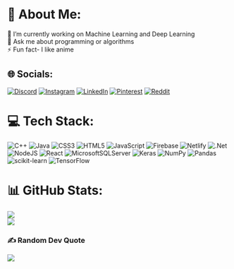 # 💫 About Me:
🔭 I’m currently working on Machine Learning and Deep Learning<br>💬 Ask me about programming or algorithms<br>⚡ Fun fact- I like anime


## 🌐 Socials:
[![Discord](https://img.shields.io/badge/Discord-%237289DA.svg?logo=discord&logoColor=white)](htttps://discord.gg/MeetRajput#6075) [![Instagram](https://img.shields.io/badge/Instagram-%23E4405F.svg?logo=Instagram&logoColor=white)](https://instagram.com/meet_singh_07) [![LinkedIn](https://img.shields.io/badge/LinkedIn-%230077B5.svg?logo=linkedin&logoColor=white)](https://linkedin.com/in/meet-rajput-215003202/) [![Pinterest](https://img.shields.io/badge/Pinterest-%23E60023.svg?logo=Pinterest&logoColor=white)](https://pinterest.com/@lxenogokuand) [![Reddit](https://img.shields.io/badge/Reddit-%23FF4500.svg?logo=Reddit&logoColor=white)](https://reddit.com/user/Longjumping_Phase_78) 

# 💻 Tech Stack:
![C++](https://img.shields.io/badge/c++-%2300599C.svg?style=for-the-badge&logo=c%2B%2B&logoColor=white) ![Java](https://img.shields.io/badge/java-%23ED8B00.svg?style=for-the-badge&logo=java&logoColor=white) ![CSS3](https://img.shields.io/badge/css3-%231572B6.svg?style=for-the-badge&logo=css3&logoColor=white) ![HTML5](https://img.shields.io/badge/html5-%23E34F26.svg?style=for-the-badge&logo=html5&logoColor=white) ![JavaScript](https://img.shields.io/badge/javascript-%23323330.svg?style=for-the-badge&logo=javascript&logoColor=%23F7DF1E) ![Firebase](https://img.shields.io/badge/firebase-%23039BE5.svg?style=for-the-badge&logo=firebase) ![Netlify](https://img.shields.io/badge/netlify-%23000000.svg?style=for-the-badge&logo=netlify&logoColor=#00C7B7) ![.Net](https://img.shields.io/badge/.NET-5C2D91?style=for-the-badge&logo=.net&logoColor=white) ![NodeJS](https://img.shields.io/badge/node.js-6DA55F?style=for-the-badge&logo=node.js&logoColor=white) ![React](https://img.shields.io/badge/react-%2320232a.svg?style=for-the-badge&logo=react&logoColor=%2361DAFB) ![MicrosoftSQLServer](https://img.shields.io/badge/Microsoft%20SQL%20Sever-CC2927?style=for-the-badge&logo=microsoft%20sql%20server&logoColor=white) ![Keras](https://img.shields.io/badge/Keras-%23D00000.svg?style=for-the-badge&logo=Keras&logoColor=white) ![NumPy](https://img.shields.io/badge/numpy-%23013243.svg?style=for-the-badge&logo=numpy&logoColor=white) ![Pandas](https://img.shields.io/badge/pandas-%23150458.svg?style=for-the-badge&logo=pandas&logoColor=white) ![scikit-learn](https://img.shields.io/badge/scikit--learn-%23F7931E.svg?style=for-the-badge&logo=scikit-learn&logoColor=white) ![TensorFlow](https://img.shields.io/badge/TensorFlow-%23FF6F00.svg?style=for-the-badge&logo=TensorFlow&logoColor=white)
# 📊 GitHub Stats:
![](https://github-readme-stats.vercel.app/api?username=MeetRajput00&theme=radical&hide_border=true&include_all_commits=true&count_private=true)<br/>
![](https://github-readme-streak-stats.herokuapp.com/?user=MeetRajput00&theme=radical&hide_border=true)<br/>

### ✍️ Random Dev Quote
![](https://quotes-github-readme.vercel.app/api?type=horizontal&theme=radical)
